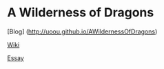 # A Wilderness of Dragons

[Blog] (http://uoou.github.io/AWildernessOfDragons)

[Wiki](https://github.com/uoou/AWildernessOfDragons/wiki)

[Essay](http://uoou.github.io/AWildernessOfDragons/book.html)
